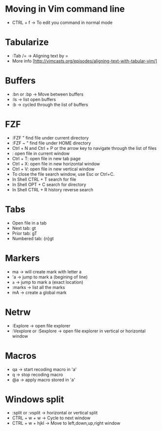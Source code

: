 # Moving in Vim command line
  - CTRL + f -> To edit you command in normal mode

# Tabularize
  - :Tab /= -> Aligning text by =
  - More info [http://vimcasts.org/episodes/aligning-text-with-tabular-vim/]

# Buffers
  - :bn or :bp -> Move between buffers
  - :ls -> list open buffers
  - :b <Tab> -> cycled through the list of buffers

# FZF
- :FZF " find file under current directory
- :FZF ~ " find file under HOME directory
- Ctrl + N and Ctrl + P or the arrow key to navigate through the list of files
- <Enter>: open file in current window
- Ctrl + T: open file in new tab page
- Ctrl + X: open file in new horizontal window
- Ctrl + V: open file in new vertical window
- To close the file search window, use Esc or Ctrl+C.
- In Shell CTRL + T search for file
- In Shell OPT + C search for directory
- In Shell CTRL + R history reverse search

# Tabs
  - Open file in a tab
  - Next tab: gt
  - Prior tab: gT
  - Numbered tab: {n}gt

# Markers
  - ma -> will create mark with letter a
  - 'a -> jump to mark a (begining of line)
  - `a` -> jump to mark a (exact location) 
  - :marks -> list all the marks
  - mA -> create a global mark

# Netrw
  - :Explore -> open file explorer
  - :Vexplore or :Sexplore -> open file explorer in vertical or horizontal window

# Macros
  - qa -> start recoding macro in 'a'
  - q -> stop recoding macro
  - @a -> apply macro stored in 'a'

# Windows split
  - :split or :vsplit -> horizontal or vertical split
  - CTRL + w + w -> Cycle to next window
  - CTRL + w + hjkl -> Move to left,down,up,right window
